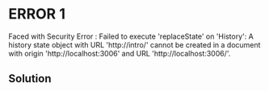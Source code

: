 # ERROR 1

Faced with Security Error : Failed to execute 'replaceState' on 'History': A history state object with URL 'http://intro/' cannot be created in a document with origin 'http://localhost:3006' and URL 'http://localhost:3006/'.

## Solution